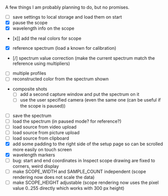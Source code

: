 A few things I am probably planning to do, but no promises.

  - [ ] save settings to local storage and load them on start
  - [x] pause the scope
  - [x] wavelength info on the scope
  - [x]] add the real colors for scope
  - [x] reference spectrum (load a known for calibration)
  - [/] spectrum value correction (make the current spectrum match the reference using multipliers)
  - [ ] multiple profiles
  - [ ] reconstructed color from the spectrum shown
  - composite shots
    - [ ] add a second capture window and put the spectrum on it
    - [ ] use the user specified camera (even the same one (can be useful if the scope is paused))
  - [ ] save the spectrum
  - [ ] load the spectrum (in paused mode? for reference?)
  - [ ] load source from video upload
  - [ ] load source from picture upload
  - [ ] load source from clipboard
  - [x] add some padding to the right side of the setup page so can be scrolled more easily on touch screen
  - [x] wavelength markers
  - [ ] bug: start and end coordinates in Inspect scope drawing are fixed to corners, weird display
  - [ ] make SCOPE_WIDTH and SAMPLE_COUNT independent (scope rendering now does not scale the data)
  - [ ] make SCOPE_HEIGHT adjustable (scope rendering now uses the pixel value 0..255 directly which works with 300 px height)

